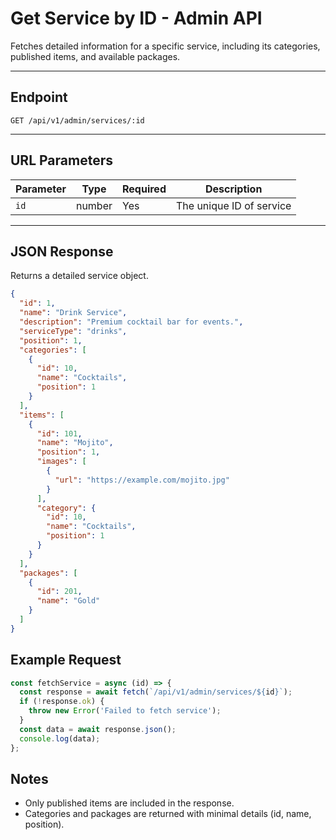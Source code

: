 # Get Service by ID - Admin API

Fetches detailed information for a specific service, including its categories, published items, and available packages.

---

## Endpoint

```
GET /api/v1/admin/services/:id
```

---

## URL Parameters

| Parameter | Type   | Required | Description              |
| --------- | ------ | -------- | ------------------------ |
| `id`      | number | Yes      | The unique ID of service |

---

## JSON Response

Returns a detailed service object.

```json
{
  "id": 1,
  "name": "Drink Service",
  "description": "Premium cocktail bar for events.",
  "serviceType": "drinks",
  "position": 1,
  "categories": [
    {
      "id": 10,
      "name": "Cocktails",
      "position": 1
    }
  ],
  "items": [
    {
      "id": 101,
      "name": "Mojito",
      "position": 1,
      "images": [
        {
          "url": "https://example.com/mojito.jpg"
        }
      ],
      "category": {
        "id": 10,
        "name": "Cocktails",
        "position": 1
      }
    }
  ],
  "packages": [
    {
      "id": 201,
      "name": "Gold"
    }
  ]
}
```

## Example Request

```js
const fetchService = async (id) => {
  const response = await fetch(`/api/v1/admin/services/${id}`);
  if (!response.ok) {
    throw new Error('Failed to fetch service');
  }
  const data = await response.json();
  console.log(data);
};
```

## Notes

- Only published items are included in the response.
- Categories and packages are returned with minimal details (id, name, position).
